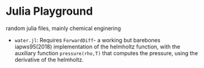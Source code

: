 # Julia Playground
random julia files, mainly chemical enginering

- ```water.jl```: Requires ```ForwardDiff```- a working but barebones iapws95(2018) implementation of the helmholtz function, with the auxiliary function ```pressure(rho,T)``` that computes the pressure, using the derivative of the helmholtz.
